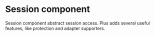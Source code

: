 Session component=================Session component abstract session access. Plus adds several useful features, like protection and adapter supporters.